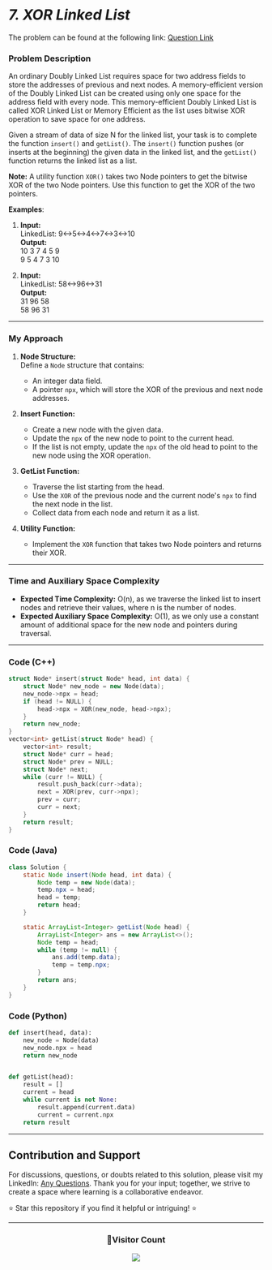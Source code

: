 # _7. XOR Linked List_

The problem can be found at the following link: [Question Link](https://www.geeksforgeeks.org/problems/xor-linked-list/1)

### Problem Description

An ordinary Doubly Linked List requires space for two address fields to store the addresses of previous and next nodes. A memory-efficient version of the Doubly Linked List can be created using only one space for the address field with every node. This memory-efficient Doubly Linked List is called XOR Linked List or Memory Efficient as the list uses bitwise XOR operation to save space for one address.

Given a stream of data of size N for the linked list, your task is to complete the function `insert()` and `getList()`. The `insert()` function pushes (or inserts at the beginning) the given data in the linked list, and the `getList()` function returns the linked list as a list.

**Note:**
A utility function `XOR()` takes two Node pointers to get the bitwise XOR of the two Node pointers. Use this function to get the XOR of the two pointers.

**Examples**:

1. **Input:**  
   LinkedList: 9<->5<->4<->7<->3<->10  
   **Output:**  
   10 3 7 4 5 9  
   9 5 4 7 3 10

2. **Input:**  
   LinkedList: 58<->96<->31  
   **Output:**  
   31 96 58  
   58 96 31

---

### My Approach

1. **Node Structure:**  
   Define a `Node` structure that contains:

   - An integer data field.
   - A pointer `npx`, which will store the XOR of the previous and next node addresses.

2. **Insert Function:**

   - Create a new node with the given data.
   - Update the `npx` of the new node to point to the current head.
   - If the list is not empty, update the `npx` of the old head to point to the new node using the XOR operation.

3. **GetList Function:**

   - Traverse the list starting from the head.
   - Use the `XOR` of the previous node and the current node's `npx` to find the next node in the list.
   - Collect data from each node and return it as a list.

4. **Utility Function:**
   - Implement the `XOR` function that takes two Node pointers and returns their XOR.

---

### Time and Auxiliary Space Complexity

- **Expected Time Complexity:** O(n), as we traverse the linked list to insert nodes and retrieve their values, where n is the number of nodes.
- **Expected Auxiliary Space Complexity:** O(1), as we only use a constant amount of additional space for the new node and pointers during traversal.

---

### Code (C++)

```cpp
struct Node* insert(struct Node* head, int data) {
    struct Node* new_node = new Node(data);
    new_node->npx = head;
    if (head != NULL) {
        head->npx = XOR(new_node, head->npx);
    }
    return new_node;
}
vector<int> getList(struct Node* head) {
    vector<int> result;
    struct Node* curr = head;
    struct Node* prev = NULL;
    struct Node* next;
    while (curr != NULL) {
        result.push_back(curr->data);
        next = XOR(prev, curr->npx);
        prev = curr;
        curr = next;
    }
    return result;
}
```

### Code (Java)

```java
class Solution {
    static Node insert(Node head, int data) {
        Node temp = new Node(data);
        temp.npx = head;
        head = temp;
        return head;
    }

    static ArrayList<Integer> getList(Node head) {
        ArrayList<Integer> ans = new ArrayList<>();
        Node temp = head;
        while (temp != null) {
            ans.add(temp.data);
            temp = temp.npx;
        }
        return ans;
    }
}
```

### Code (Python)

```python
def insert(head, data):
    new_node = Node(data)
    new_node.npx = head
    return new_node


def getList(head):
    result = []
    current = head
    while current is not None:
        result.append(current.data)
        current = current.npx
    return result

```

---

## Contribution and Support

For discussions, questions, or doubts related to this solution, please visit my LinkedIn: [Any Questions](https://www.linkedin.com/in/patel-hetkumar-sandipbhai-8b110525a/). Thank you for your input; together, we strive to create a space where learning is a collaborative endeavor.

⭐ Star this repository if you find it helpful or intriguing! ⭐

---

<div align=center>
  <h3><b>📍Visitor Count</b></h3>
</div>

<p align="center">   
  <img src="https://visitor-badge.laobi.icu/badge?page_id=Hunterdii.GeeksforGeeks-POTD" />  
</p>
